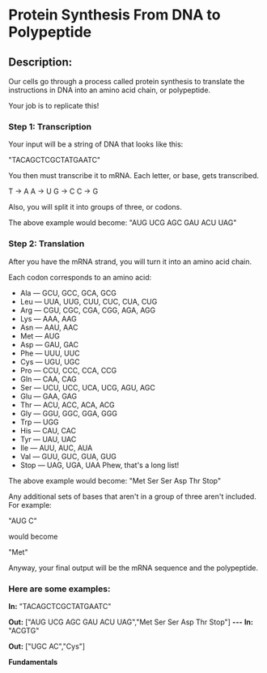 # Protein Synthesis From DNA to Polypeptide
## Description:
Our cells go through a process called protein synthesis to translate the instructions in DNA into an amino acid chain, or polypeptide.

Your job is to replicate this!

### Step 1: Transcription

Your input will be a string of DNA that looks like this:

"TACAGCTCGCTATGAATC"

You then must transcribe it to mRNA. Each letter, or base, gets transcribed.

T -> A
A -> U
G -> C
C -> G

Also, you will split it into groups of three, or codons.

The above example would become:
"AUG UCG AGC GAU ACU UAG"

### Step 2: Translation

After you have the mRNA strand, you will turn it into an amino acid chain.

Each codon corresponds to an amino acid:
 - Ala  — GCU, GCC, GCA, GCG
 - Leu  — UUA, UUG, CUU, CUC, CUA, CUG
 - Arg  — CGU, CGC, CGA, CGG, AGA, AGG
 - Lys  — AAA, AAG
 - Asn  — AAU, AAC
 - Met  — AUG
 - Asp  — GAU, GAC
 - Phe  — UUU, UUC
 - Cys  — UGU, UGC
 - Pro  — CCU, CCC, CCA, CCG
 - Gln  — CAA, CAG
 - Ser  — UCU, UCC, UCA, UCG, AGU, AGC
 - Glu  — GAA, GAG
 - Thr  — ACU, ACC, ACA, ACG
 - Gly  — GGU, GGC, GGA, GGG
 - Trp  — UGG
 - His  — CAU, CAC
 - Tyr  — UAU, UAC
 - Ile  — AUU, AUC, AUA
 - Val  — GUU, GUC, GUA, GUG
 - Stop — UAG, UGA, UAA
Phew, that's a long list!

The above example would become:
"Met Ser Ser Asp Thr Stop"

Any additional sets of bases that aren't in a group of three aren't included. For example:

"AUG C"

would become

"Met"

Anyway, your final output will be the mRNA sequence and the polypeptide.

### Here are some examples:

__In:__
"TACAGCTCGCTATGAATC"

__Out:__
["AUG UCG AGC GAU ACU UAG","Met Ser Ser Asp Thr Stop"]
__---__
__In:__
"ACGTG"

__Out:__
["UGC AC","Cys"]

**Fundamentals**